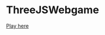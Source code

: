 # ThreeJSWebgame
<a href="http://htmlpreview.github.io/?https://raw.githubusercontent.com/xtreemze/ThreeJSWebgame/master/index.html">Play here</a>
